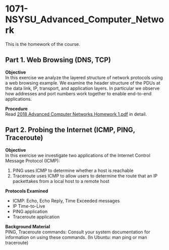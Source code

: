 # 1071-NSYSU_Advanced_Computer_Network
This is the homework of the course.

## Part 1. Web Browsing (DNS, TCP)  

**Objective**  
In this exercise we analyze the layered structure of network protocols using a web browsing example. We examine the header structure of the PDUs at the data link, IP, transport, and application layers. In particular we observe how addresses and port numbers work together to enable end-to-end applications.

**Procedure**  
Read [2018 Advanced Computer Networks Homework 1.pdf](https://github.com/lee850220/1071-NSYSU_Advanced_Computer_Network/blob/master/HW1/2018%20Advanced%20Computer%20Networks%20Homework%201.pdf "2018 Advanced Computer Networks Homework 1.pdf") in detail. 

## Part 2. Probing the Internet (ICMP, PING, Traceroute)

**Objective**  
In this exercise we investigate two applications of the Internet Control Message
Protocol (ICMP):
1. PING uses ICMP to determine whether a host is reachable
2. Traceroute uses ICMP to allow users to determine the route that an IP packettakes from a local host to a remote host

**Protocols Examined**    
- ICMP: Echo, Echo Reply, Time Exceeded messages  
- IP Time-to-Live  
- PING application  
- Traceroute application

**Background Material**  
PING, Traceroute commands: Consult your system documentation for information on
using these commands. (In Ubuntu: man ping or man traceroute)